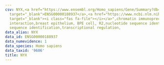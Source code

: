 ```yaml
---
csv: NYX,<a href="https://www.ensembl.org/Homo_sapiens/Gene/Summary?db=core;g=ENSG00000188937"
  target="_blank">ENSG00000188937</a>,<a href="https://www.ncbi.nlm.nih.gov/pubmed/22863008"
  target="_blank"><i class="fas fa-file"></i></a>",chromatin immunoprecipitation assay,direct
  interaction,breast epithelium, BPE cell, R2,nucleotide sequence identification,nucleotide
  sequence identification,transcriptional regulation,
data_alias: NYX
data_id: ENSG00000188937
data_numevidence: 1
data_species: Homo sapiens
data_taxid: '9606'
title: NYX
---
```

